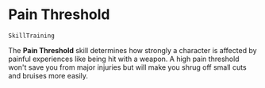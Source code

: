 # Pain Threshold

`SkillTraining`

The **Pain Threshold** skill determines how strongly a character is affected by painful experiences like being hit with a weapon. A high pain threshold won't save you from major injuries but will make you shrug off small cuts and bruises more easily.